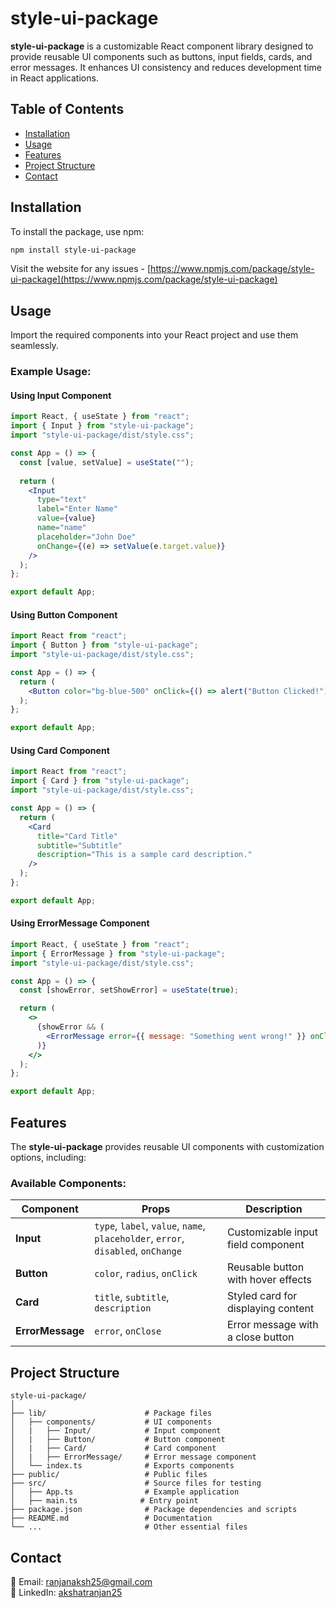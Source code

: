 # style-ui-package

**style-ui-package** is a customizable React component library designed to provide reusable UI components such as buttons, input fields, cards, and error messages. It enhances UI consistency and reduces development time in React applications.

## Table of Contents
- [Installation](#installation)
- [Usage](#usage)
- [Features](#features)
- [Project Structure](#project-structure)
- [Contact](#contact)

## Installation
To install the package, use npm:

```sh
npm install style-ui-package
```

Visit the website for any issues - [https://www.npmjs.com/package/style-ui-package](https://www.npmjs.com/package/style-ui-package)

## Usage
Import the required components into your React project and use them seamlessly.

### **Example Usage:**
#### **Using Input Component**
```jsx
import React, { useState } from "react";
import { Input } from "style-ui-package";
import "style-ui-package/dist/style.css";

const App = () => {
  const [value, setValue] = useState("");
  
  return (
    <Input 
      type="text" 
      label="Enter Name" 
      value={value} 
      name="name" 
      placeholder="John Doe" 
      onChange={(e) => setValue(e.target.value)}
    />
  );
};

export default App;
```

#### **Using Button Component**
```jsx
import React from "react";
import { Button } from "style-ui-package";
import "style-ui-package/dist/style.css";

const App = () => {
  return (
    <Button color="bg-blue-500" onClick={() => alert("Button Clicked!")}>Click Me</Button>
  );
};

export default App;
```

#### **Using Card Component**
```jsx
import React from "react";
import { Card } from "style-ui-package";
import "style-ui-package/dist/style.css";

const App = () => {
  return (
    <Card 
      title="Card Title" 
      subtitle="Subtitle" 
      description="This is a sample card description."
    />
  );
};

export default App;
```

#### **Using ErrorMessage Component**
```jsx
import React, { useState } from "react";
import { ErrorMessage } from "style-ui-package";
import "style-ui-package/dist/style.css";

const App = () => {
  const [showError, setShowError] = useState(true);

  return (
    <>
      {showError && (
        <ErrorMessage error={{ message: "Something went wrong!" }} onClose={() => setShowError(false)} />
      )}
    </>
  );
};

export default App;
```

## Features
The **style-ui-package** provides reusable UI components with customization options, including:

### **Available Components:**

| Component       | Props                                  | Description                                  |
|--------------- |---------------------------------|----------------------------------|
| **Input**      | `type`, `label`, `value`, `name`, `placeholder`, `error`, `disabled`, `onChange` | Customizable input field component |
| **Button**     | `color`, `radius`, `onClick` | Reusable button with hover effects |
| **Card**       | `title`, `subtitle`, `description` | Styled card for displaying content |
| **ErrorMessage** | `error`, `onClose` | Error message with a close button |

## Project Structure
```
style-ui-package/
│
├── lib/                      # Package files
│   ├── components/           # UI components
│   |   ├── Input/            # Input component
│   |   ├── Button/           # Button component
│   |   ├── Card/             # Card component
│   |   ├── ErrorMessage/     # Error message component
│   └── index.ts              # Exports components
├── public/                   # Public files
├── src/                      # Source files for testing
│   ├── App.ts                # Example application
│   ├── main.ts              # Entry point
├── package.json              # Package dependencies and scripts
├── README.md                 # Documentation
└── ...                       # Other essential files
```

## Contact
📧 Email: ranjanaksh25@gmail.com  
🔗 LinkedIn: [akshatranjan25](https://www.linkedin.com/in/akshatranjan25)

